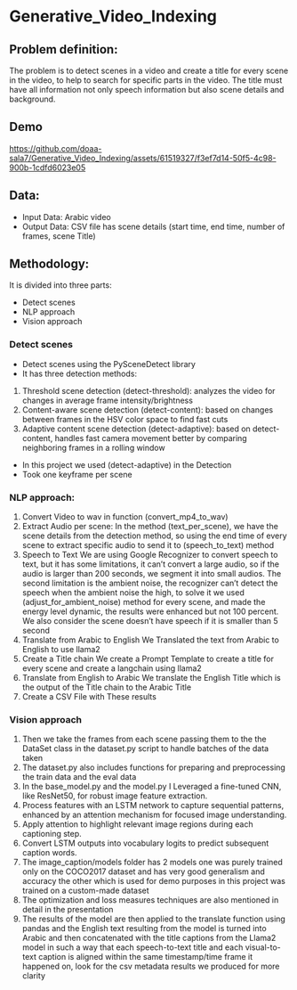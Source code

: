 # Generative_Video_Indexing
 
## Problem definition:
The problem is to detect scenes in a video and create a title for every scene in the video, to help to search for specific parts in the video.
The title must have all information not only speech information but also scene details and background.
## Demo


https://github.com/doaa-sala7/Generative_Video_Indexing/assets/61519327/f3ef7d14-50f5-4c98-900b-1cdfd6023e05


## Data: 
* Input Data: Arabic video
* Output Data: CSV file has scene details (start time, end time, number of frames, scene Title)
## Methodology:
It is divided into three parts:
* Detect scenes
* NLP approach
* Vision approach

### Detect scenes 
* Detect scenes using the PySceneDetect library
* It has three detection methods:
1.	Threshold scene detection (detect-threshold): analyzes the video for changes in average frame intensity/brightness
2.	Content-aware scene detection (detect-content): based on changes between frames in the HSV color space to find fast cuts
3.	Adaptive content scene detection (detect-adaptive): based on detect-content, handles fast camera movement better by comparing neighboring frames in a rolling window

* In this project we used (detect-adaptive) in the Detection
* Took one keyframe per scene
  
### NLP approach:
1.	Convert Video to wav in function (convert_mp4_to_wav)
2.	Extract Audio per scene:
In the method (text_per_scene), we have the scene details from the detection method, so using the end time of every scene to extract specific audio to send it to (speech_to_text) method
3.	Speech to Text
We are using Google Recognizer to convert speech to text, but it has some limitations, it can’t convert a large audio, so if the audio is larger than 200 seconds, we segment it into small audios.
The second limitation is the ambient noise, the recognizer can’t detect the speech when the ambient noise the high, to solve it we used (adjust_for_ambient_noise) method for every scene, and made the energy level dynamic, the results were enhanced but not 100 percent.
We also consider the scene doesn’t have speech if it is smaller than 5 second
4.	Translate from Arabic to English
We Translated the text from Arabic to English to use llama2
5.	Create a Title chain
We create a Prompt Template to create a title for every scene and create a langchain using llama2
6.	Translate from English to Arabic
We translate the English Title which is the output of the Title chain to the Arabic Title
7.	Create a CSV File with These results

### Vision approach
1.	Then we take the frames from each scene passing them to the the DataSet class in the dataset.py script to handle batches of the data taken  
2.	The dataset.py also includes functions for preparing and preprocessing the train data and the eval data 
3.	In the base_model.py and the model.py I Leveraged a fine-tuned CNN, like ResNet50, for robust image feature extraction.
4.	Process features with an LSTM network to capture sequential patterns, enhanced by an attention mechanism for focused image understanding.
5.	Apply attention to highlight relevant image regions during each captioning step.
6.	Convert LSTM outputs into vocabulary logits to predict subsequent caption words.
7.	The image_caption/models folder has 2 models one was purely trained only on the COCO2017 dataset and has very good generalism and accuracy the other which is used for demo purposes in this project was trained on a custom-made dataset
8.	The optimization  and loss measures techniques are also mentioned in detail in the presentation 
9.	The results of the model are then applied to the translate function using pandas and the English text resulting from the model is turned into Arabic and then concatenated with the title captions from the Llama2 model in such a way that each speech-to-text title and each visual-to-text caption is aligned within the same timestamp/time frame it happened on, look for the csv metadata results we produced for more clarity 

